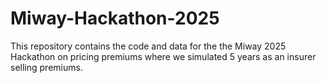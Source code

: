# Miway-Hackathon-2025
This repository contains the code and data for the the Miway 2025 Hackathon on pricing premiums where we simulated 5 years as an insurer selling premiums.
